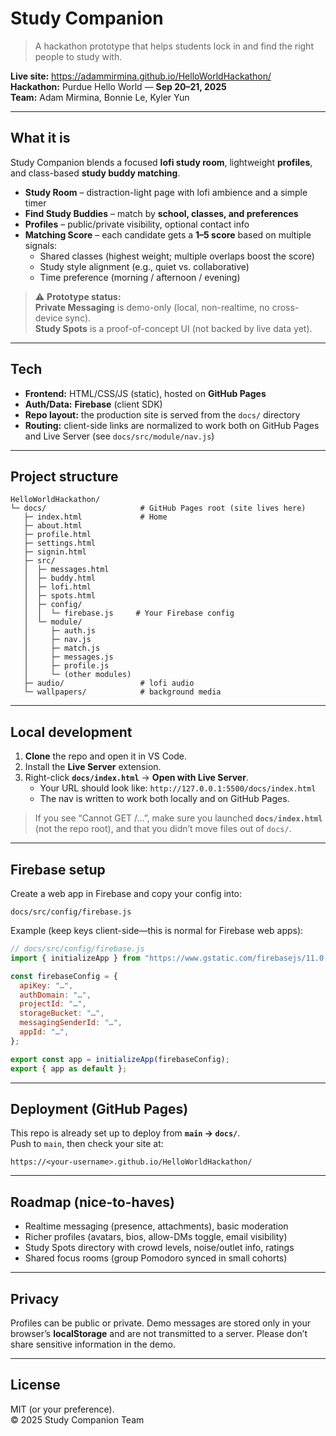 # Study Companion

> A hackathon prototype that helps students lock in and find the right people to study with.

**Live site:** https://adammirmina.github.io/HelloWorldHackathon/  
**Hackathon:** Purdue Hello World — **Sep 20–21, 2025**  
**Team:** Adam Mirmina, Bonnie Le, Kyler Yun

---

## What it is

Study Companion blends a focused **lofi study room**, lightweight **profiles**, and class-based **study buddy matching**.

- **Study Room** – distraction-light page with lofi ambience and a simple timer  
- **Find Study Buddies** – match by **school, classes, and preferences**  
- **Profiles** – public/private visibility, optional contact info  
- **Matching Score** – each candidate gets a **1–5 score** based on multiple signals:
  - Shared classes (highest weight; multiple overlaps boost the score)
  - Study style alignment (e.g., quiet vs. collaborative)
  - Time preference (morning / afternoon / evening)

> ⚠️ **Prototype status:**  
> **Private Messaging** is demo-only (local, non-realtime, no cross-device sync).  
> **Study Spots** is a proof-of-concept UI (not backed by live data yet).

---

## Tech

- **Frontend:** HTML/CSS/JS (static), hosted on **GitHub Pages**
- **Auth/Data:** **Firebase** (client SDK)
- **Repo layout:** the production site is served from the `docs/` directory
- **Routing:** client-side links are normalized to work both on GitHub Pages and Live Server (see `docs/src/module/nav.js`)

---

## Project structure

```
HelloWorldHackathon/
└─ docs/                     # GitHub Pages root (site lives here)
   ├─ index.html             # Home
   ├─ about.html
   ├─ profile.html
   ├─ settings.html
   ├─ signin.html
   ├─ src/
   │  ├─ messages.html
   │  ├─ buddy.html
   │  ├─ lofi.html
   │  ├─ spots.html
   │  ├─ config/
   │  │  └─ firebase.js     # Your Firebase config
   │  └─ module/
   │     ├─ auth.js
   │     ├─ nav.js
   │     ├─ match.js
   │     ├─ messages.js
   │     ├─ profile.js
   │     └─ (other modules)
   ├─ audio/                 # lofi audio
   └─ wallpapers/            # background media
```

---

## Local development

1. **Clone** the repo and open it in VS Code.
2. Install the **Live Server** extension.
3. Right-click **`docs/index.html`** → **Open with Live Server**.
   - Your URL should look like: `http://127.0.0.1:5500/docs/index.html`
   - The nav is written to work both locally and on GitHub Pages.

> If you see “Cannot GET /…”, make sure you launched **`docs/index.html`** (not the repo root), and that you didn’t move files out of `docs/`.

---

## Firebase setup

Create a web app in Firebase and copy your config into:

```
docs/src/config/firebase.js
```

Example (keep keys client-side—this is normal for Firebase web apps):
```js
// docs/src/config/firebase.js
import { initializeApp } from "https://www.gstatic.com/firebasejs/11.0.1/firebase-app.js";

const firebaseConfig = {
  apiKey: "…",
  authDomain: "…",
  projectId: "…",
  storageBucket: "…",
  messagingSenderId: "…",
  appId: "…",
};

export const app = initializeApp(firebaseConfig);
export { app as default };
```

---

## Deployment (GitHub Pages)

This repo is already set up to deploy from **`main` → `docs/`**.  
Push to `main`, then check your site at:

```
https://<your-username>.github.io/HelloWorldHackathon/
```

---

## Roadmap (nice-to-haves)

- Realtime messaging (presence, attachments), basic moderation
- Richer profiles (avatars, bios, allow-DMs toggle, email visibility)
- Study Spots directory with crowd levels, noise/outlet info, ratings
- Shared focus rooms (group Pomodoro synced in small cohorts)

---

## Privacy

Profiles can be public or private. Demo messages are stored only in your browser’s **localStorage** and are not transmitted to a server. Please don’t share sensitive information in the demo.

---

## License

MIT (or your preference).  
© 2025 Study Companion Team
